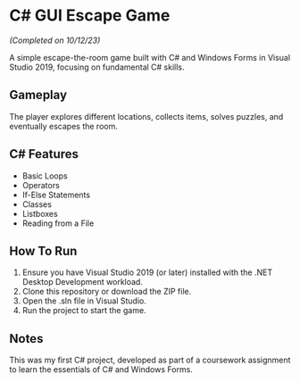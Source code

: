 # C# GUI Escape Game
*(Completed on 10/12/23)*

A simple escape-the-room game built with C# and Windows Forms in Visual Studio 2019, focusing on fundamental C# skills.

## Gameplay
The player explores different locations, collects items, solves puzzles, and eventually escapes the room.

## C# Features
- Basic Loops
- Operators
- If-Else Statements
- Classes
- Listboxes
- Reading from a File

## How To Run
1. Ensure you have Visual Studio 2019 (or later) installed with the .NET Desktop Development workload.
2. Clone this repository or download the ZIP file.
3. Open the .sln file in Visual Studio.
4. Run the project to start the game.

## Notes
This was my first C# project, developed as part of a coursework assignment to learn the essentials of C# and Windows Forms.
